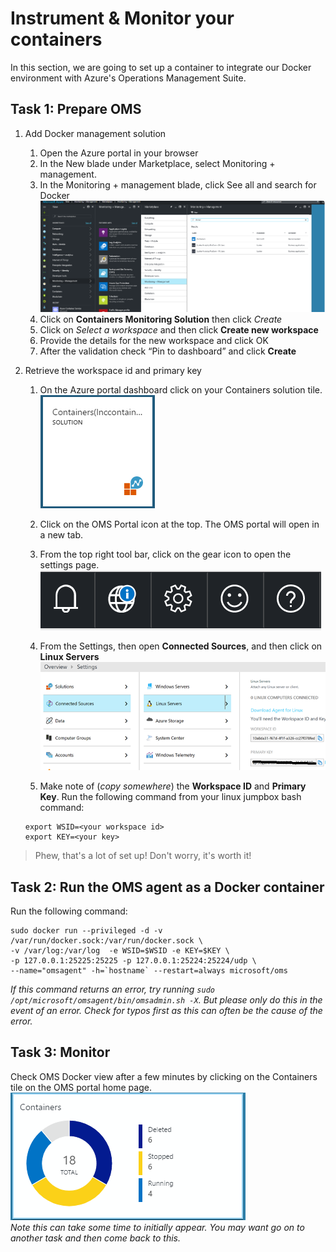 # Instrument & Monitor your containers
In this section, we are going to set up a container to integrate our Docker environment with Azure's Operations Management Suite.

## Task 1: Prepare OMS
1. Add Docker management solution
    1. Open the Azure portal in your browser
    2. In the New blade under Marketplace, select Monitoring + management.
    3. In the Monitoring + management blade, click See all and search for Docker<br>
    ![portal](portaloms.png)
    4. Click on **Containers Monitoring Solution** then click *Create*
    5. Click on _Select a workspace_ and then click **Create new workspace**
    6. Provide the details for the new workspace and click OK
    7. After the validation check “Pin to dashboard” and click **Create**

2. Retrieve the workspace id and primary key
    1. On the Azure portal dashboard click on your Containers solution tile.<br>
    ![tile](tile.PNG)
    2. Click on the OMS Portal icon at the top.  The OMS portal will open in a new tab.
    3. From the top right tool bar, click on the gear icon to open the settings page.
    ![omstoolbar](omstoolbar.png)<br>
     
    4. From the Settings, then open **Connected Sources**, and then click on **Linux Servers**<br>
        ![connectedsources](connectedsources.png)<br>
    5. Make note of (_copy somewhere_) the **Workspace ID** and **Primary Key**.  Run the following command from your linux jumpbox bash command:
    ```
    export WSID=<your workspace id>
    export KEY=<your key>
    ```

> Phew, that's a lot of set up!  Don't worry, it's worth it!<br>

## Task 2: Run the OMS agent as a Docker container

Run the following command:

```
sudo docker run --privileged -d -v /var/run/docker.sock:/var/run/docker.sock \
-v /var/log:/var/log  -e WSID=$WSID -e KEY=$KEY \
-p 127.0.0.1:25225:25225 -p 127.0.0.1:25224:25224/udp \
--name="omsagent" -h=`hostname` --restart=always microsoft/oms
```
_If this command returns an error, try running `sudo /opt/microsoft/omsagent/bin/omsadmin.sh -X`.  But please only do this in the event of an error.  Check for typos first as this can often be the cause of the error._

## Task 3: Monitor
Check OMS Docker view after a few minutes by clicking on the Containers tile on the OMS portal home page.<br>
![omscontainerstile](containerstile.png)<br>  _Note this can take some time to initially appear.  You may want go on to another task and then come back to this._


